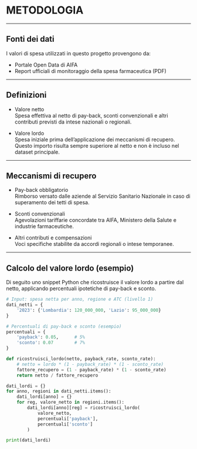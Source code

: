 # METODOLOGIA

---

## Fonti dei dati

I valori di spesa utilizzati in questo progetto provengono da:  
- Portale Open Data di AIFA  
- Report ufficiali di monitoraggio della spesa farmaceutica (PDF)

---

## Definizioni

- Valore netto  
  Spesa effettiva al netto di pay-back, sconti convenzionali e altri contributi previsti da intese nazionali o regionali.

- Valore lordo  
  Spesa iniziale prima dell’applicazione dei meccanismi di recupero. Questo importo risulta sempre superiore al netto e non è incluso nel dataset principale.

---

## Meccanismi di recupero

- Pay-back obbligatorio  
  Rimborso versato dalle aziende al Servizio Sanitario Nazionale in caso di superamento dei tetti di spesa.

- Sconti convenzionali  
  Agevolazioni tariffarie concordate tra AIFA, Ministero della Salute e industrie farmaceutiche.

- Altri contributi e compensazioni  
  Voci specifiche stabilite da accordi regionali o intese temporanee.

---

## Calcolo del valore lordo (esempio)

Di seguito uno snippet Python che ricostruisce il valore lordo a partire dal netto, applicando percentuali ipotetiche di pay-back e sconto.

```python
# Input: spesa netta per anno, regione e ATC (livello 1)
dati_netti = {
    '2023': {'Lombardia': 120_000_000, 'Lazio': 95_000_000}
}

# Percentuali di pay-back e sconto (esempio)
percentuali = {
    'payback': 0.05,      # 5%
    'sconto': 0.07        # 7%
}

def ricostruisci_lordo(netto, payback_rate, sconto_rate):
    # netto = lordo * (1 - payback_rate) * (1 - sconto_rate)
    fattore_recupero = (1 - payback_rate) * (1 - sconto_rate)
    return netto / fattore_recupero

dati_lordi = {}
for anno, regioni in dati_netti.items():
    dati_lordi[anno] = {}
    for reg, valore_netto in regioni.items():
        dati_lordi[anno][reg] = ricostruisci_lordo(
            valore_netto,
            percentuali['payback'],
            percentuali['sconto']
        )

print(dati_lordi)
